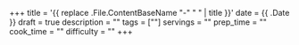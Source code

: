 +++
title = '{{ replace .File.ContentBaseName "-" " " | title }}'
date = {{ .Date }}
draft = true
description = ""
tags = [""]
servings = ""
prep_time = ""
cook_time = ""
difficulty = ""
+++

<!--
Tips:
- Use a page bundle (recommended for per-recipe images): create a folder for the recipe and place an `index.md` inside it. Put images next to `index.md` and reference them with relative paths or Hugo Page Resources.
  Example:

    mkdir -p content/recipes/my-recipe
    mv content/recipes/my-recipe.md content/recipes/my-recipe/index.md
    cp path/to/photo.jpg content/recipes/my-recipe/

  In `index.md` reference the image with: `![Alt text](photo.jpg)` or use `{{< figure src="photo.jpg" caption="..." >}}` to get captions and use Hugo image processing.

- File naming: use lowercase, hyphens, no spaces. Example: `hero.jpg`, `step-1.jpg`, `hero@2x.jpg`.
- This archetype uses TOML front matter (+++). Add or remove fields as needed.
-->
